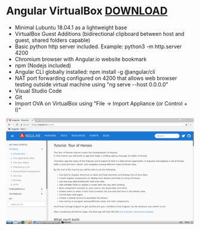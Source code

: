 # Angular VirtualBox [DOWNLOAD](https://github.com/Virtual-Machines/Angular-VirtualBox/releases/download/latest/Angular.ova)

- Minimal Lubuntu 18.04.1 as a lightweight base
- VirtualBox Guest Additions (bidirectional clipboard between host and guest, shared folders capable)
- Basic python http server included. Example: python3 -m http.server 4200
- Chromium browser with Angular.io website bookmark
- npm (Nodejs included)
- Angular CLI globally installed: npm install -g @angular/cli
- NAT port forwarding configured on 4200 that allows web browser testing outside virtual machine using "ng serve --host 0.0.0.0" 
- Visual Studio Code
- Git
- Import OVA on VirtualBox using "File -> Import Appliance (or Control + I)"

![Angular](https://github.com/Virtual-Machines/Angular-VirtualBox/blob/master/Angular.png)
